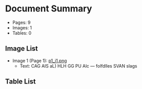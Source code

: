 # Document Summary

- Pages: 9
- Images: 1
- Tables: 0

## Image List

- Image 1 (Page 1): [p1_i1.png](pdf_images/p1_i1.png)
  - Text: CAG AIS aL)
HLH GG PU Alc — folfdlles
SVAN slags

## Table List

